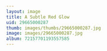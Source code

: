 ```yaml
---
layout: image
title: A Subtle Red Glow
uid: 29665000287
thumb: images/thumbs/29665000287.jpg
image: images/29665000287.jpg
album: 72157701193557585
---
```


